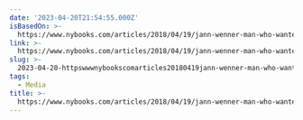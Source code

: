 ```yaml
---
date: '2023-04-20T21:54:55.000Z'
isBasedOn: >-
  https://www.nybooks.com/articles/2018/04/19/jann-wenner-man-who-wanted-everything/
link: >-
  https://www.nybooks.com/articles/2018/04/19/jann-wenner-man-who-wanted-everything/
slug: >-
  2023-04-20-httpswwwnybookscomarticles20180419jann-wenner-man-who-wanted-everything
tags:
  - Media
title: >-
  https://www.nybooks.com/articles/2018/04/19/jann-wenner-man-who-wanted-everything/
---
```


